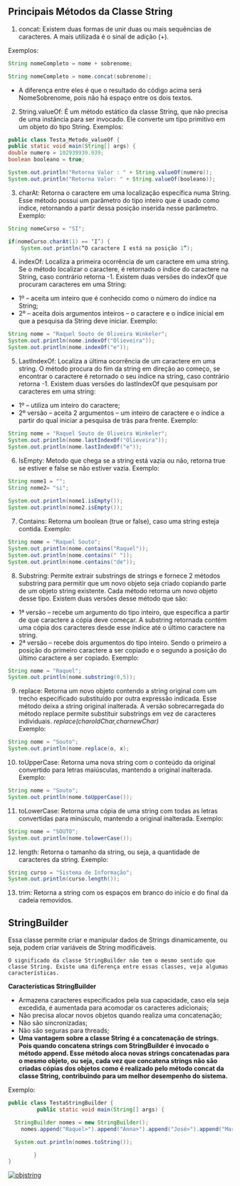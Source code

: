## Principais Métodos da Classe String

1. concat: Existem duas formas de unir duas ou mais sequências de caracteres. A mais utilizada é o sinal de adição (+).

Exemplos:
~~~java
String nomeCompleto = nome + sobrenome;

String nomeCompleto = nome.concat(sobrenome);
~~~

* A diferença entre eles é que o resultado do código acima será NomeSobrenome, pois não há espaço entre os dois textos.

2. String.valueOf: É um método estático da classe String, que não precisa de uma instância para ser invocado. Ele converte um tipo primitivo em um objeto do tipo String. 
Exemplos:
~~~java
public class Testa_Metodo_valueOf {
public static void main(String[] args) {
double numero = 102939939.939;
boolean booleano = true;

System.out.println("Retorna Valor : " + String.valueOf(numero));
System.out.println("Retorna Valor: " + String.valueOf(booleano));
~~~

3. charAt: Retorna o caractere em uma localização específica numa String. Esse método possui um parâmetro do tipo inteiro que é usado como índice, retornando a partir dessa posição inserida nesse parâmetro. 
Exemplo:
~~~java
String nomeCurso = "SI";

if(nomeCurso.charAt(1) == ‘I’) {
    System.out.println(“O caractere I está na posição 1”);
~~~

4. indexOf: Localiza a primeira ocorrência de um caractere em uma string. Se o método localizar o caractere, é retornado o índice do caractere na String, caso contrário retorna -1. Existem duas versões do indexOf que procuram caracteres em uma String: 
* 1º – aceita um inteiro que é conhecido como o número do índice na String;
* 2º – aceita dois argumentos inteiros – o caractere e o índice inicial em que a pesquisa da String deve iniciar.
Exemplo:
~~~java
String nome = "Raquel Souto de Oliveira Winkeler"; 
System.out.println(nome.indexOf("Olieveira"));
System.out.println(nome.indexOf("e"));
~~~

5. LastIndexOf: Localiza a última ocorrência de um caractere em uma string. O método procura do fim da string em direção ao começo, se encontrar o caractere é retornado o seu índice na string, caso contrário retorna -1. Existem duas versões do lastIndexOf que pesquisam por caracteres em uma string: 
* 1º – utiliza um inteiro do caractere;
* 2º versão – aceita 2 argumentos – um inteiro de caractere e o índice a partir do qual iniciar a pesquisa de trás para frente.
Exemplo:
~~~java
String nome = "Raquel Souto de Oliveira Winkeler"; 
System.out.println(nome.lastIndexOf("Olieveira"));
System.out.println(nome.lastIndexOf("e"));
~~~

6. IsEmpty: Metodo que chega se a string está vazia ou não, retorna true se estiver e false se não estiver vazia.
Exemplo:
~~~java 
String nome1 = "";  
String nome2= "si"; 
    
System.out.println(nome1.isEmpty());  
System.out.println(nome2.isEmpty());  
~~~
 
7. Contains: Retorna um boolean (true or false), caso uma string esteja contida.
Exemplo:
~~~java
String nome = "Raquel Souto"; 
System.out.println(nome.contains("Raquel"));
System.out.println(nome.contains(" "));
System.out.println(nome.contains("de"));
~~~

8. Substring: Permite extrair substrings de strings e fornece 2 métodos substring para permitir que um novo objeto seja criado copiando parte de um objeto string existente. Cada método retorna um novo objeto desse tipo. Existem duas versões desse método que são:
* 1ª versão – recebe um argumento do tipo inteiro, que especifica a partir de que caractere a cópia deve começar. A substring retornada contém uma cópia dos caracteres desde esse índice até o último caractere na string.
* 2ª versão – recebe dois argumentos do tipo inteiro. Sendo o primeiro a posição do primeiro caractere a ser copiado e o segundo a posição do último caractere a ser copiado.
Exemplo:
~~~java
String nome = "Raquel"; 
System.out.println(nome.substring(0,5));
~~~

9. replace: Retorna um novo objeto contendo a string original com um trecho especificado substituído por outra expressão indicada. Esse método deixa a string original inalterada. A versão sobrecarregada do método replace permite substituir substrings em vez de caracteres individuais. *replace(charoldChar,charnewChar)*  
Exemplo:
~~~java
String nome = "Souto"; 
System.out.println(nome.replace(o, x);
~~~

10. toUpperCase: Retorna uma nova string com o conteúdo da original convertido para letras maiúsculas, mantendo a original inalterada.
Exemplo:
~~~java
String nome = "Souto"; 
System.out.println(nome.toUpperCase());
~~~

11. toLowerCase: Retorna uma cópia de uma string com todas as letras convertidas para minúsculo, mantendo a original inalterada. 
Exemplo:
~~~java
String nome = "SOUTO"; 
System.out.println(nome.tolowerCase());
~~~

12. length: Retorna o tamanho da string, ou seja, a quantidade de caracteres da string.
Exemplo:
~~~java
String curso = "Sistema de Informação"; 
System.out.println(curso.length());
~~~

13. trim: Retorna a string com os espaços em branco do início e do final da cadeia removidos.


## StringBuilder 

Essa classe permite criar e manipular dados de Strings dinamicamente, ou seja, podem criar variáveis de String modificáveis.   
   
    O significado da classe StringBuilder não tem o mesmo sentido que classe String. Existe uma diferença entre essas classes, veja algumas características.

**Características StringBuilder**
* Armazena caracteres especificados pela sua capacidade, caso ela seja excedida, é aumentada para acomodar os caracteres adicionais;
* Não precisa alocar novos objetos quando realiza uma concatenação;
* Não são sincronizadas;
* Não são seguras para threads;
* **Uma vantagem sobre a classe String é a concatenação de strings. Pois quando concatena strings com StringBuilder é invocado o método append. Esse método aloca novas strings concatenadas para o mesmo objeto, ou seja, cada vez que concatena strings não são criadas cópias dos objetos como é realizado pelo método concat da classe String, contribuindo para um melhor desempenho do sistema.**

Exemplo:
~~~java
public class TestaStringBuilder {
         public static void main(String[] args) {

  StringBuilder nomes = new StringBuilder();
    nomes.append("Raquel>").append("Anna>").append("José>").append("Maria");

  System.out.println(nomes.toString());

        }
}
~~~

<a href="https://imgbb.com/"><img src="https://i.ibb.co/LQvbTGr/objstring.png" alt="objstring" border="0"></a>